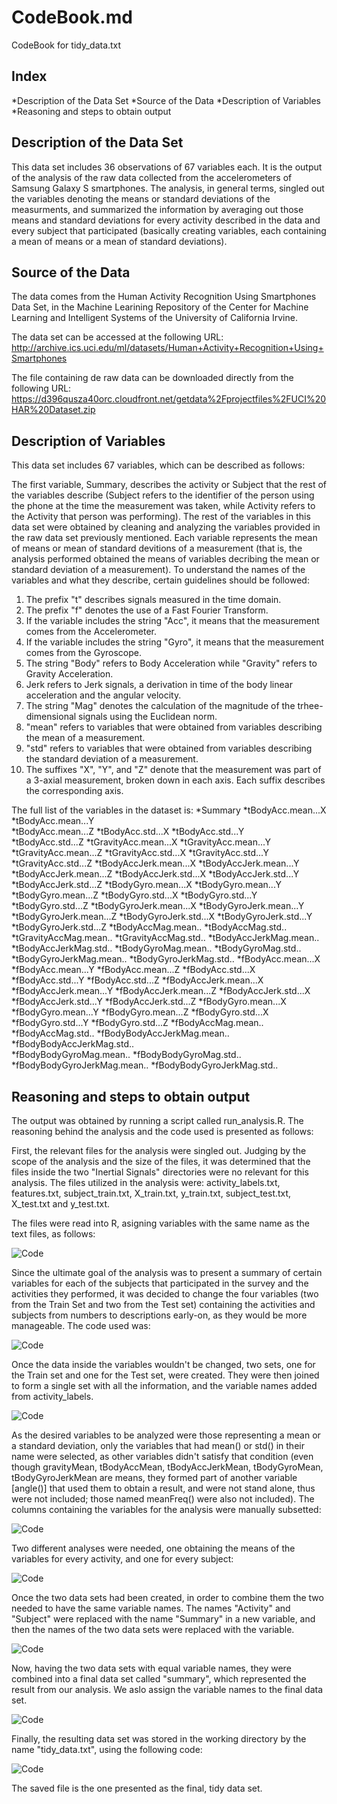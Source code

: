 # CodeBook.md
CodeBook for tidy_data.txt

## Index

*Description of the Data Set
*Source of the Data
*Description of Variables
*Reasoning and steps to obtain output


## Description of the Data Set
This data set includes 36 observations of 67 variables each. It is the output of the analysis of the raw data collected from the accelerometers of Samsung Galaxy S smartphones.
The analysis, in general terms, singled out the variables denoting the means or standard deviations of the measurments, and summarized the information by averaging out those means and standard deviations for every activity described in the data and every subject that participated (basically creating variables, each containing a mean of means or a mean of standard deviations).  


## Source of the Data
The data comes from the Human Activity Recognition Using Smartphones Data Set, in the Machine Learining Repository of the Center for Machine Learning and Intelligent Systems of the University of California Irvine.  

The data set can be accessed at the following URL:
http://archive.ics.uci.edu/ml/datasets/Human+Activity+Recognition+Using+Smartphones

The file containing de raw data can be downloaded directly from the following URL:
https://d396qusza40orc.cloudfront.net/getdata%2Fprojectfiles%2FUCI%20HAR%20Dataset.zip 


## Description of Variables
This data set includes 67 variables, which can be described as follows:

The first variable, Summary, describes the activity or Subject that the rest of the variables describe (Subject refers to the identifier of the person using the phone at the time the measurement was taken, while Activity refers to the Activity that person was performing).
The rest of the variables in this data set were obtained by cleaning and analyzing the variables provided in the raw data set previously mentioned. Each variable represents the mean of means or mean of standard devitions of a measurement (that is, the analysis performed obtained the means of variables decribing the mean or standard deviation of a measurement).
To understand the names of the variables and what they describe, certain guidelines should be followed:
1. The prefix "t" describes signals measured in the time domain.
2. The prefix "f" denotes the use of a Fast Fourier Transform.
3. If the variable includes the string "Acc", it means that the measurement comes from the Accelerometer.
4. If the variable includes the string "Gyro", it means that the measurement comes from the Gyroscope.
5. The string "Body" refers to Body Acceleration while "Gravity" refers to Gravity Acceleration.
6. Jerk refers to Jerk signals, a derivation in time of the body linear acceleration and the angular velocity.
7. The string "Mag" denotes the calculation of the magnitude of the trhee-dimensional signals using the Euclidean norm.
8. "mean" refers to variables that were obtained from variables describing the mean of a measurement.
9. "std" refers to variables that were obtained from variables describing the standard deviation of a measurement.
10. The suffixes "X", "Y", and "Z" denote that the measurement was part of a 3-axial measurement, broken down in each axis. Each suffix describes the corresponding axis. 

The full list of the variables in the dataset is:
*Summary
*tBodyAcc.mean...X
*tBodyAcc.mean...Y          
*tBodyAcc.mean...Z
*tBodyAcc.std...X
*tBodyAcc.std...Y           
*tBodyAcc.std...Z
*tGravityAcc.mean...X
*tGravityAcc.mean...Y       
*tGravityAcc.mean...Z
*tGravityAcc.std...X
*tGravityAcc.std...Y        
*tGravityAcc.std...Z
*tBodyAccJerk.mean...X
*tBodyAccJerk.mean...Y      
*tBodyAccJerk.mean...Z
*tBodyAccJerk.std...X
*tBodyAccJerk.std...Y       
*tBodyAccJerk.std...Z
*tBodyGyro.mean...X
*tBodyGyro.mean...Y         
*tBodyGyro.mean...Z
*tBodyGyro.std...X
*tBodyGyro.std...Y          
*tBodyGyro.std...Z
*tBodyGyroJerk.mean...X
*tBodyGyroJerk.mean...Y     
*tBodyGyroJerk.mean...Z
*tBodyGyroJerk.std...X
*tBodyGyroJerk.std...Y      
*tBodyGyroJerk.std...Z
*tBodyAccMag.mean..
*tBodyAccMag.std..          
*tGravityAccMag.mean..
*tGravityAccMag.std..
*tBodyAccJerkMag.mean..     
*tBodyAccJerkMag.std..
*tBodyGyroMag.mean..
*tBodyGyroMag.std..         
*tBodyGyroJerkMag.mean..
*tBodyGyroJerkMag.std..
*fBodyAcc.mean...X          
*fBodyAcc.mean...Y
*fBodyAcc.mean...Z
*fBodyAcc.std...X           
*fBodyAcc.std...Y
*fBodyAcc.std...Z
*fBodyAccJerk.mean...X      
*fBodyAccJerk.mean...Y
*fBodyAccJerk.mean...Z
*fBodyAccJerk.std...X       
*fBodyAccJerk.std...Y
*fBodyAccJerk.std...Z
*fBodyGyro.mean...X         
*fBodyGyro.mean...Y
*fBodyGyro.mean...Z
*fBodyGyro.std...X          
*fBodyGyro.std...Y
*fBodyGyro.std...Z
*fBodyAccMag.mean..         
*fBodyAccMag.std..
*fBodyBodyAccJerkMag.mean..
*fBodyBodyAccJerkMag.std..  
*fBodyBodyGyroMag.mean..
*fBodyBodyGyroMag.std..
*fBodyBodyGyroJerkMag.mean..
*fBodyBodyGyroJerkMag.std..


## Reasoning and steps to obtain output
The output was obtained by running a script called run_analysis.R. The reasoning behind the analysis and the code used is presented as follows: 

First, the relevant files for the analysis were singled out. Judging by the scope of the analysis and the size of the files, it was determined that the files inside the two "Inertial Signals" directories were no relevant for this analysis.
The files utilized in the analysis were: activity_labels.txt, features.txt, subject_train.txt, X_train.txt, y_train.txt, subject_test.txt, X_test.txt and y_test.txt.

The files were read into R, asigning variables with the same name as the text files, as follows:

![Code](http://imageshack.com/a/img907/2994/PKMn06.jpg)

Since the ultimate goal of the analysis was to present a summary of certain variables for each of the subjects that participated in the survey and the activities they performed, it was decided to change the four variables (two from the Train Set and two from the Test set) containing the activities and subjects from numbers to descriptions early-on, as they would be more manageable. The code used was:

![Code](http://imageshack.com/a/img910/7657/EXyXYj.jpg)

Once the data inside the variables wouldn't be changed, two sets, one for the Train set and one for the Test set, were created. They were then joined to form a single set with all the information, and the variable names added from activity_labels.

![Code](http://imageshack.com/a/img905/6756/xXNWbK.jpg)

As the desired variables to be analyzed were those representing a mean or a standard deviation, only the variables that had mean() or std() in their name were selected, as other variables didn't satisfy that condition (even though gravityMean, tBodyAccMean, tBodyAccJerkMean, tBodyGyroMean, tBodyGyroJerkMean are means, they formed part of another variable [angle()] that used them to obtain a result, and were not stand alone, thus were not included; those named meanFreq() were also not included). The columns containing the variables for the analysis were manually subsetted:

![Code](http://imageshack.com/a/img907/8411/OuTUBj.jpg)

Two different analyses were needed, one obtaining the means of the variables for every activity, and one for every subject:

![Code](http://imageshack.com/a/img907/6515/l6O1tp.jpg)

Once the two data sets had been created, in order to combine them the two needed to have the same variable names. The names "Activity" and "Subject" were replaced with the name "Summary" in a new variable, and then the names of the two data sets were replaced with the variable.

![Code](http://imageshack.com/a/img908/1929/lhu379.jpg)

Now, having the two data sets with equal variable names, they were combined into a final data set called "summary", which represented the result from our analysis. We aslo assign the variable names to the final data set.

![Code](http://imageshack.com/a/img911/5579/AbMO4B.jpg)

Finally, the resulting data set was stored in the working directory by the name "tidy_data.txt", using the following code:

![Code](http://imageshack.com/a/img910/8568/otFE7K.jpg)

The saved file is the one presented as the final, tidy data set.
